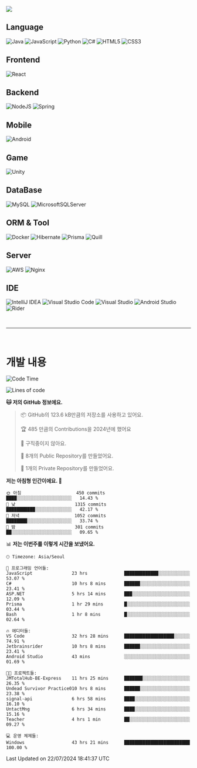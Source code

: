 <img src="https://capsule-render.vercel.app/api?type=waving&color=364765&height=300&section=header&text=Welcome&fontSize=90" />

## Language
![Java](https://img.shields.io/badge/java-%23ED8B00.svg?style=for-the-badge&logo=openjdk&logoColor=white)
![JavaScript](https://img.shields.io/badge/javascript-%23323330.svg?style=for-the-badge&logo=javascript&logoColor=%23F7DF1E)
![Python](https://img.shields.io/badge/python-3670A0?style=for-the-badge&logo=python&logoColor=ffdd54)
![C#](https://img.shields.io/badge/c%23-%23239120.svg?style=for-the-badge&logo=csharp&logoColor=white)
![HTML5](https://img.shields.io/badge/html5-%23E34F26.svg?style=for-the-badge&logo=html5&logoColor=white)
![CSS3](https://img.shields.io/badge/css3-%231572B6.svg?style=for-the-badge&logo=css3&logoColor=white)

## Frontend
![React](https://img.shields.io/badge/react-%2320232a.svg?style=for-the-badge&logo=react&logoColor=%2361DAFB)

## Backend
![NodeJS](https://img.shields.io/badge/node.js-6DA55F?style=for-the-badge&logo=node.js&logoColor=white)
![Spring](https://img.shields.io/badge/spring-%236DB33F.svg?style=for-the-badge&logo=spring&logoColor=white)

## Mobile
![Android](https://img.shields.io/badge/Android-3DDC84?style=for-the-badge&logo=android&logoColor=white)

## Game
![Unity](https://img.shields.io/badge/unity-%23000000.svg?style=for-the-badge&logo=unity&logoColor=white)

## DataBase
![MySQL](https://img.shields.io/badge/mysql-4479A1.svg?style=for-the-badge&logo=mysql&logoColor=white)
![MicrosoftSQLServer](https://img.shields.io/badge/Microsoft%20SQL%20Server-CC2927?style=for-the-badge&logo=microsoft%20sql%20server&logoColor=white)

## ORM & Tool
![Docker](https://img.shields.io/badge/docker-%230db7ed.svg?style=for-the-badge&logo=docker&logoColor=white)
![Hibernate](https://img.shields.io/badge/Hibernate-59666C?style=for-the-badge&logo=Hibernate&logoColor=white)
![Prisma](https://img.shields.io/badge/Prisma-3982CE?style=for-the-badge&logo=Prisma&logoColor=white)
![Quill](https://img.shields.io/badge/Quill-52B0E7?style=for-the-badge&logo=apache&logoColor=white)

## Server
![AWS](https://img.shields.io/badge/AWS-%23FF9900.svg?style=for-the-badge&logo=amazon-aws&logoColor=white)
![Nginx](https://img.shields.io/badge/nginx-%23009639.svg?style=for-the-badge&logo=nginx&logoColor=white)

## IDE
![IntelliJ IDEA](https://img.shields.io/badge/IntelliJIDEA-000000.svg?style=for-the-badge&logo=intellij-idea&logoColor=white)
![Visual Studio Code](https://img.shields.io/badge/Visual%20Studio%20Code-0078d7.svg?style=for-the-badge&logo=visual-studio-code&logoColor=white)
![Visual Studio](https://img.shields.io/badge/Visual%20Studio-5C2D91.svg?style=for-the-badge&logo=visual-studio&logoColor=white)
![Android Studio](https://img.shields.io/badge/android%20studio-346ac1?style=for-the-badge&logo=android%20studio&logoColor=white)
![Rider](https://img.shields.io/badge/Rider-000000.svg?style=for-the-badge&logo=Rider&logoColor=white&color=black&labelColor=crimson)

<br>

---

<br>

# 개발 내용

<!--START_SECTION:waka-->
![Code Time](http://img.shields.io/badge/Code%20Time-603%20hrs%2040%20mins-blue)

![Lines of code](https://img.shields.io/badge/%EC%A0%80%EB%8A%94%20%EC%97%AC%ED%83%9C%EA%B9%8C%EC%A7%80%20-881.1%20thousand%20%EC%A4%84%EC%9D%98%20%EC%BD%94%EB%93%9C%EB%A5%BC%20%EC%9E%91%EC%84%B1%ED%96%88%EC%96%B4%EC%9A%94.-blue)

**🐱 저의 GitHub 정보에요.** 

> 📦 GitHub의 123.6 kB만큼의 저장소를 사용하고 있어요. 
 > 
> 🏆 485 만큼의 Contributions을 2024년에 했어요
 > 
> 🚫 구직중이지 않아요.
 > 
> 📜 8개의 Public Repository를 만들었어요. 
 > 
> 🔑 1개의 Private Repository를 만들었어요. 
 > 
**저는 아침형 인간이에요. 🐤** 

```text
🌞 아침                     450 commits         ████░░░░░░░░░░░░░░░░░░░░░   14.43 % 
🌆 낮　                     1315 commits        ███████████░░░░░░░░░░░░░░   42.17 % 
🌃 저녁                     1052 commits        ████████░░░░░░░░░░░░░░░░░   33.74 % 
🌙 밤　                     301 commits         ██░░░░░░░░░░░░░░░░░░░░░░░   09.65 % 
```


📊 **저는 이번주를 이렇게 시간을 보냈어요.** 

```text
🕑︎ Timezone: Asia/Seoul

💬 프로그래밍 언어들: 
JavaScript               23 hrs              █████████████░░░░░░░░░░░░   53.07 % 
C#                       10 hrs 8 mins       ██████░░░░░░░░░░░░░░░░░░░   23.41 % 
ASP.NET                  5 hrs 14 mins       ███░░░░░░░░░░░░░░░░░░░░░░   12.09 % 
Prisma                   1 hr 29 mins        █░░░░░░░░░░░░░░░░░░░░░░░░   03.44 % 
Bash                     1 hr 8 mins         █░░░░░░░░░░░░░░░░░░░░░░░░   02.64 % 

🔥 에디터들: 
VS Code                  32 hrs 28 mins      ███████████████████░░░░░░   74.91 % 
Jetbrainsrider           10 hrs 8 mins       ██████░░░░░░░░░░░░░░░░░░░   23.41 % 
Android Studio           43 mins             ░░░░░░░░░░░░░░░░░░░░░░░░░   01.69 % 

🐱‍💻 프로젝트들: 
JMTotalHub-BE-Express    11 hrs 25 mins      ███████░░░░░░░░░░░░░░░░░░   26.35 % 
Undead Survivor Practice010 hrs 8 mins       ██████░░░░░░░░░░░░░░░░░░░   23.38 % 
signal-api               6 hrs 58 mins       ████░░░░░░░░░░░░░░░░░░░░░   16.10 % 
UntactMng                6 hrs 34 mins       ████░░░░░░░░░░░░░░░░░░░░░   15.16 % 
Teacher                  4 hrs 1 min         ██░░░░░░░░░░░░░░░░░░░░░░░   09.27 % 

💻 운영 체제들: 
Windows                  43 hrs 21 mins      █████████████████████████   100.00 % 
```


 Last Updated on 22/07/2024 18:41:37 UTC
<!--END_SECTION:waka-->

